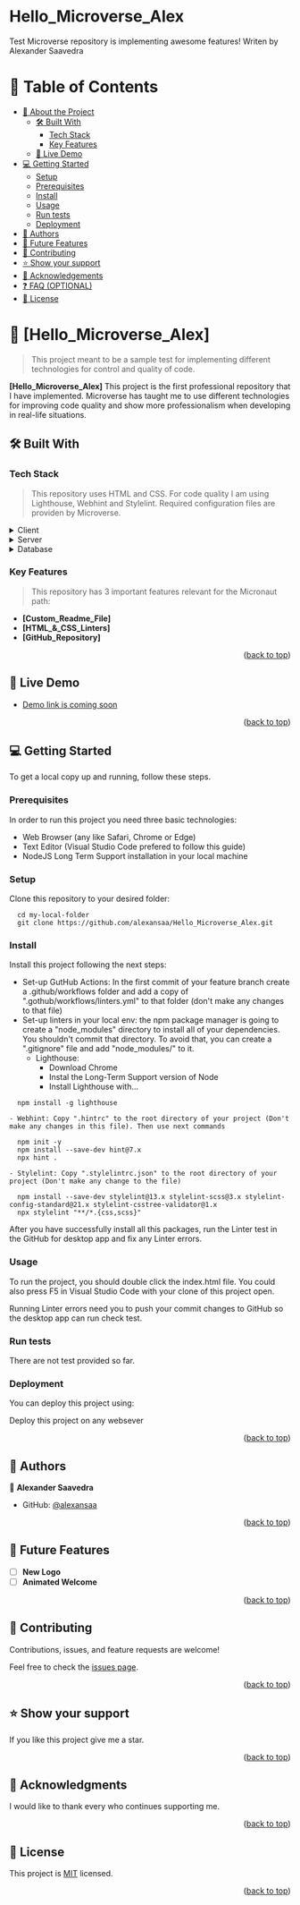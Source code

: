 # Hello_Microverse_Alex
Test Microverse repository is implementing awesome features! Writen by Alexander Saavedra

<a name="readme-top"></a>

# 📗 Table of Contents

- [📖 About the Project](#about-project)
  - [🛠 Built With](#built-with)
    - [Tech Stack](#tech-stack)
    - [Key Features](#key-features)
  - [🚀 Live Demo](#live-demo)
- [💻 Getting Started](#getting-started)
  - [Setup](#setup)
  - [Prerequisites](#prerequisites)
  - [Install](#install)
  - [Usage](#usage)
  - [Run tests](#run-tests)
  - [Deployment](#deployment)
- [👥 Authors](#authors)
- [🔭 Future Features](#future-features)
- [🤝 Contributing](#contributing)
- [⭐️ Show your support](#support)
- [🙏 Acknowledgements](#acknowledgements)
- [❓ FAQ (OPTIONAL)](#faq)
- [📝 License](#license)

# 📖 [Hello_Microverse_Alex] <a name="about-project"></a>

> This project meant to be a sample test for implementing different technologies for control and quality of code.

**[Hello_Microverse_Alex]** This project is the first professional repository that I have implemented. Microverse has taught me to use different technologies for improving code quality and show more professionalism when developing in real-life situations.

## 🛠 Built With <a name="built-with"></a>

### Tech Stack <a name="tech-stack"></a>

> This repository uses HTML and CSS. For code quality I am using Lighthouse, Webhint and Stylelint. Required configuration files are providen by Microverse.

<details>
  <summary>Client</summary>
  <ul>
    <li><a href="https://developer.mozilla.org/en-US/docs/Web/HTML">HTML</a></li>
    <li><a href="https://developer.mozilla.org/en-US/docs/Web/CSS">CSS</a></li>
  </ul>
</details>

<details>
  <summary>Server</summary>
  <ul>
    <li>N/A</li>
  </ul>
</details>

<details>
<summary>Database</summary>
  <ul>
    <li>N/A</li>
  </ul>
</details>

### Key Features <a name="key-features"></a>

> This repository has 3 important features relevant for the Micronaut path:

- **[Custom_Readme_File]**
- **[HTML_&_CSS_Linters]**
- **[GitHub_Repository]**

<p align="right">(<a href="#readme-top">back to top</a>)</p>

## 🚀 Live Demo <a name="live-demo"></a>

- [Demo link is coming soon](#)

<p align="right">(<a href="#readme-top">back to top</a>)</p>

## 💻 Getting Started <a name="getting-started"></a>

To get a local copy up and running, follow these steps.

### Prerequisites

In order to run this project you need three basic technologies:
- Web Browser (any like Safari, Chrome or Edge)
- Text Editor (Visual Studio Code prefered to follow this guide)
- NodeJS Long Term Support installation in your local machine

### Setup

Clone this repository to your desired folder:

```
  cd my-local-folder
  git clone https://github.com/alexansaa/Hello_Microverse_Alex.git
```

### Install

Install this project following the next steps:

- Set-up GutHub Actions: In the first commit of your feature branch create a .github/workflows folder and add a copy of ".gothub/workflows/linters.yml" to that folder (don't make any changes to that file)
- Set-up linters in your local env: the npm package manager is going to create a "node_modules" directory to install all of your dependencies. You shouldn't commit that directory. To avoid that, you can create a ".gitignore" file and add "node_modules/" to it.
    - Lighthouse:
        - Download Chrome
        - Instal the Long-Term Support version of Node
        - Install Lighthouse with...

```
  npm install -g lighthouse
```

    - Webhint: Copy ".hintrc" to the root directory of your project (Don't make any changes in this file). Then use next commands

```
  npm init -y
  npm install --save-dev hint@7.x
  npx hint .
```
    - Stylelint: Copy ".stylelintrc.json" to the root directory of your project (Don't make any change to the file)

```
  npm install --save-dev stylelint@13.x stylelint-scss@3.x stylelint-config-standard@21.x stylelint-csstree-validator@1.x
  npx stylelint "**/*.{css,scss}"
```
After you have successfully install all this packages, run the Linter test in the GitHub for desktop app and fix any Linter errors.

### Usage

To run the project, you should double click the index.html file. You could also press F5 in Visual Studio Code with your clone of this project open.

Running Linter errors need you to push your commit changes to GitHub so the desktop app can run check test.

### Run tests

There are not test provided so far.

### Deployment

You can deploy this project using:

Deploy this project on any websever

<p align="right">(<a href="#readme-top">back to top</a>)</p>

## 👥 Authors <a name="authors"></a>

👤 **Alexander Saavedra**

- GitHub: [@alexansaa](https://github.com/alexansaa)

<p align="right">(<a href="#readme-top">back to top</a>)</p>

## 🔭 Future Features <a name="future-features"></a>

- [ ] **New Logo**
- [ ] **Animated Welcome**

<p align="right">(<a href="#readme-top">back to top</a>)</p>

## 🤝 Contributing <a name="contributing"></a>

Contributions, issues, and feature requests are welcome!

Feel free to check the [issues page](../../issues/).

<p align="right">(<a href="#readme-top">back to top</a>)</p>

## ⭐️ Show your support <a name="support"></a>

If you like this project give me a star.

<p align="right">(<a href="#readme-top">back to top</a>)</p>

## 🙏 Acknowledgments <a name="acknowledgements"></a>

I would like to thank every who continues supporting me.

<p align="right">(<a href="#readme-top">back to top</a>)</p>

## 📝 License <a name="license"></a>

This project is [MIT](./LICENSE) licensed.

<p align="right">(<a href="#readme-top">back to top</a>)</p>
